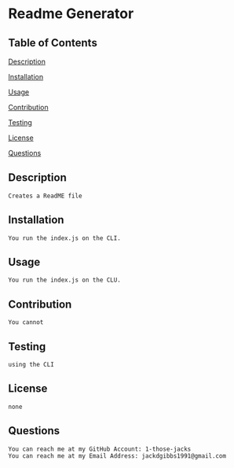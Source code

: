 # Readme Generator
## Table of Contents
[Description](#description)

[Installation](#installation)

[Usage](#usage)

[Contribution](#contribution)

[Testing](#testing)

[License](#license)

[Questions](#questions)

## Description
	Creates a ReadME file

## Installation
	You run the index.js on the CLI.

## Usage
	You run the index.js on the CLU.

## Contribution
	You cannot 

## Testing
	using the CLI

## License
	none

## Questions
	You can reach me at my GitHub Account: 1-those-jacks
	You can reach me at my Email Address: jackdgibbs1991@gmail.com
